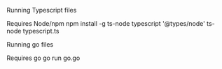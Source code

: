 Running Typescript files

Requires Node/npm
npm install -g ts-node typescript '@types/node'
ts-node typescript.ts

Running go files

Requires go
go run go.go